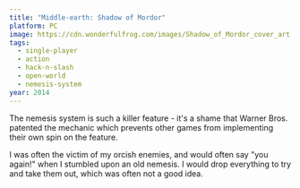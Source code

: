```yaml
---
title: "Middle-earth: Shadow of Mordor"
platform: PC
image: https://cdn.wonderfulfrog.com/images/Shadow_of_Mordor_cover_art.jpg
tags:
  - single-player
  - action
  - hack-n-slash
  - open-world
  - nemesis-system
year: 2014
---
```


The nemesis system is such a killer feature - it's a shame that Warner Bros. patented the mechanic which prevents other games from implementing their own spin on the feature.

I was often the victim of my orcish enemies, and would often say "you again!" when I stumbled upon an old nemesis. I would drop everything to try and take them out, which was often not a good idea.

